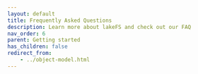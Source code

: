 ```yaml
---
layout: default
title: Frequently Asked Questions
description: Learn more about lakeFS and check out our FAQ
nav_order: 6
parent: Getting started
has_children: false
redirect_from:
    - ../object-model.html
--- 
```




